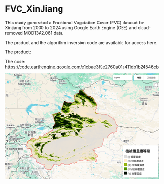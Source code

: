 # FVC_XinJiang

This study generated a Fractional Vegetation Cover (FVC) dataset for Xinjiang from 2000 to 2024 using Google Earth Engine (GEE) and cloud-removed MOD13A2.061 data. 

The product and the algorithm inversion code are available for access here.

The product: 

The code: https://code.earthengine.google.com/e1cbae3f9e2760a01a411db1b24546cb

![image](https://github.com/2861707601/FVC_XinJiang/blob/main/img/%E5%B1%8F%E5%B9%95%E6%88%AA%E5%9B%BE%202025-02-21%20165117.png)
